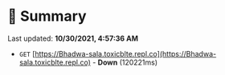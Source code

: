 # 📖 Summary
Last updated: **10/30/2021, 4:57:36 AM**

- `GET` [https://Bhadwa-sala.toxicblte.repl.co](https://Bhadwa-sala.toxicblte.repl.co) - **Down** (120221ms)
